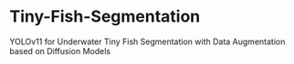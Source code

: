 # Tiny-Fish-Segmentation
YOLOv11 for Underwater Tiny Fish Segmentation with Data Augmentation based on Diffusion Models
